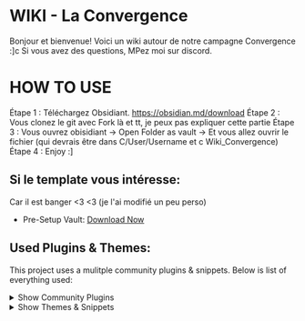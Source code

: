 # WIKI - La Convergence

Bonjour et bienvenue! Voici un wiki autour de notre campagne Convergence :]c 
Si vous avez des questions, MPez moi sur discord.

# HOW TO USE
Étape 1 :  Téléchargez Obsidiant. https://obsidian.md/download
Étape 2 : Vous clonez le git avec Fork là et tt, je peux pas expliquer cette partie
Étape 3 : Vous ouvrez obisidiant -> Open Folder as vault -> Et vous allez ouvrir le fichier (qui devrais être dans C/User/Username et c Wiki_Convergence)
Étape 4 : Enjoy :] 


## Si le template vous intéresse:
Car il est banger <3 <3 (je l'ai modifié un peu perso)
* Pre-Setup Vault: [Download Now](https://github.com/kevinkickback/Tashas-Notes-of-Everything/releases/download/v2.3.2/TashasNotesofEverything.v2.3.2.rar)

## Used Plugins & Themes:
This project uses a mulitple community plugins & snippets. Below is list of everything used:


<details><summary>Show Community Plugins</summary>

- [x] Dataview
- [x] Folder Notes
- [x] Link Headers Directly
- [x] Meta Bind
- [x] Modal Forms
- [x] Sortable
- [x] Style Settings
- [x] Templater
</details>

<details><summary>Show Themes & Snippets</summary>

- [x] [Prism](https://github.com/damiankorcz/Prism-Theme) theme by Damian Korcz
- [x] Code snippets from [SlRvb](https://github.com/SlRvb/Obsidian--ITS-Theme) & [Kepano](https://github.com/sponsors/kepano)
</details>
